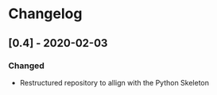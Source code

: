 # Changelog

## [0.4] - 2020-02-03

### Changed

* Restructured repository to allign with the Python Skeleton